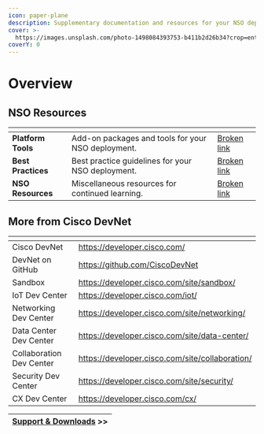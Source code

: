 ```yaml
---
icon: paper-plane
description: Supplementary documentation and resources for your NSO deployment.
cover: >-
  https://images.unsplash.com/photo-1498084393753-b411b2d26b34?crop=entropy&cs=srgb&fm=jpg&ixid=M3wxOTcwMjR8MHwxfHNlYXJjaHwxMHx8bmV0d29ya3xlbnwwfHx8fDE2ODYxODA5NTF8MA&ixlib=rb-4.0.3&q=85
coverY: 0
---
```


# Overview

## NSO Resources

<table data-view="cards"><thead><tr><th></th><th></th><th data-hidden data-card-target data-type="content-ref"></th></tr></thead><tbody><tr><td><strong>Platform Tools</strong></td><td>Add-on packages and tools for your NSO deployment.</td><td><a href="broken-reference">Broken link</a></td></tr><tr><td><strong>Best Practices</strong></td><td>Best practice guidelines for your NSO deployment.</td><td><a href="broken-reference">Broken link</a></td></tr><tr><td><strong>NSO Resources</strong></td><td>Miscellaneous resources for continued learning.</td><td><a href="broken-reference">Broken link</a></td></tr></tbody></table>

## More from Cisco DevNet

<table data-view="cards"><thead><tr><th></th><th data-hidden data-card-target data-type="content-ref"></th></tr></thead><tbody><tr><td>Cisco DevNet</td><td><a href="https://developer.cisco.com/">https://developer.cisco.com/</a></td></tr><tr><td>DevNet on GitHub</td><td><a href="https://github.com/CiscoDevNet">https://github.com/CiscoDevNet</a></td></tr><tr><td>Sandbox</td><td><a href="https://developer.cisco.com/site/sandbox/">https://developer.cisco.com/site/sandbox/</a></td></tr><tr><td>IoT Dev Center</td><td><a href="https://developer.cisco.com/iot/">https://developer.cisco.com/iot/</a></td></tr><tr><td>Networking Dev Center</td><td><a href="https://developer.cisco.com/site/networking/">https://developer.cisco.com/site/networking/</a></td></tr><tr><td>Data Center Dev Center</td><td><a href="https://developer.cisco.com/site/data-center/">https://developer.cisco.com/site/data-center/</a></td></tr><tr><td>Collaboration Dev Center</td><td><a href="https://developer.cisco.com/site/collaboration/">https://developer.cisco.com/site/collaboration/</a></td></tr><tr><td>Security Dev Center</td><td><a href="https://developer.cisco.com/site/security/">https://developer.cisco.com/site/security/</a></td></tr><tr><td>CX Dev Center</td><td><a href="https://developer.cisco.com/cx/">https://developer.cisco.com/cx/</a></td></tr></tbody></table>

| [Support & Downloads](https://www.cisco.com/c/en/us/support/index.html) >> |
| -------------------------------------------------------------------------: |
